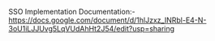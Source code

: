 SSO Implementation Documentation:- https://docs.google.com/document/d/1hlJzxz_INRbl-E4-N-3oU1iLJJUvg5LqVUdAhHt2J54/edit?usp=sharing
